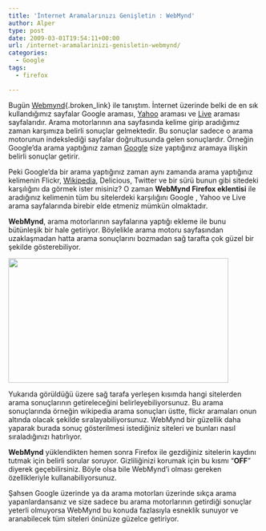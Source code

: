 ```yaml
---
title: 'İnternet Aramalarınızı Genişletin : WebMynd'
author: Alper
type: post
date: 2009-03-01T19:54:11+00:00
url: /internet-aramalarinizi-genisletin-webmynd/
categories:
  - Google
tags:
  - firefox

---
```

Bugün [Webmynd][1]{.broken_link} ile tanıştım. İnternet üzerinde belki de en sık kullandığımız sayfalar Google araması, [Yahoo][2] araması ve [Live][3] araması sayfalarıdır. Arama motorlarının ana sayfasında kelime girip aradığımız zaman karşımıza belirli sonuçlar gelmektedir. Bu sonuçlar sadece o arama motorunun indekslediği sayfalar doğrultusunda gelen sonuçlardır. Örneğin Google&#8217;da arama yaptığınız zaman [Google][4] size yaptığınız aramaya ilişkin belirli sonuçlar getirir. 

Peki Google&#8217;da bir arama yaptığınız zaman aynı zamanda arama yaptığınız kelimenin Flickr, [Wikipedia][5], Delicious, Twitter ve bir sürü bunun gibi sitedeki karşılığını da görmek ister misiniz? O zaman **WebMynd Firefox eklentisi** ile aradığınız kelimenin tüm bu sitelerdeki karşılığını Google , Yahoo ve Live arama sayfalarında birebir elde etmeniz mümkün olmaktadır. <!--more-->

**WebMynd**, arama motorlarının sayfalarına yaptığı ekleme ile bunu bütünleşik bir hale getiriyor. Böylelikle arama motoru sayfasından uzaklaşmadan hatta arama sonuçlarını bozmadan sağ tarafta çok güzel bir şekilde gösterebiliyor. 

<img alt="" src="http://www.webmynd.com/html/images/screenshot1.jpg" title="Webmynd" class="alignnone" width="439" height="249" /> 

Yukarıda görüldüğü üzere sağ tarafa yerleşen kısımda hangi sitelerden arama sonuçlarının getireleceğini belirleyebiliyorsunuz. Bu arama sonuçlarında örneğin wikipedia arama sonuçları üstte, flickr aramaları onun altında olacak şekilde sıralayabiliyorsunuz. WebMynd bir güzellik daha yaparak burada sonuç gösterilmesi istediğiniz siteleri ve bunları nasıl sıraladığınızı hatırlıyor. 

**WebMynd** yüklendikten hemen sonra Firefox ile gezdiğiniz sitelerin kaydını tutmak için belirli sorular soruyor. Gizliliğinizi korumak için bu kısmı &#8220;**OFF**&#8221; diyerek geçebilirsiniz. Böyle olsa bile WebMynd&#8217;i olması gereken özellikleriyle kullanabiliyorsunuz. 

Şahsen Google üzerinde ya da arama motorları üzerinde sıkça arama yapanlardansanız ve size sadece bu arama motorlarının getirdiği sonuçlar yeterli olmuyorsa WebMynd bu konuda fazlasıyla esneklik sunuyor ve aranabilecek tüm siteleri önünüze güzelce getiriyor.

 [1]: http://www.webmynd.com/
 [2]: http://www.yahoo.com
 [3]: http://www.live.com/
 [4]: https://www.murekkep.org/konu/web-uygulamalari-ve-internet/google
 [5]: http://tr.wikipedia.org/wiki/Ana_Sayfa